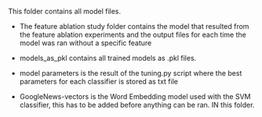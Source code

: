 This folder contains all model files. 

- The feature ablation study folder contains the model that resulted from the feature ablation experiments and the output files for each time the model was ran without a specific feature


- models_as_pkl contains all trained models as .pkl files.

- model parameters is the result of the tuning.py script where the best parameters for each classifier is stored as txt file

- GoogleNews-vectors is the Word Embedding model used with the SVM classifier, this has to be added before anything can be ran. IN this folder.